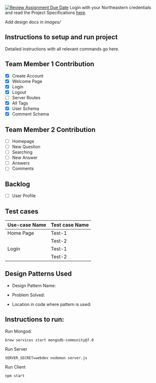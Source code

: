 [![Review Assignment Due Date](https://classroom.github.com/assets/deadline-readme-button-24ddc0f5d75046c5622901739e7c5dd533143b0c8e959d652212380cedb1ea36.svg)](https://classroom.github.com/a/hxTav0v1)
Login with your Northeastern credentials and read the Project Specifications [here](https://northeastern-my.sharepoint.com/:w:/g/personal/j_mitra_northeastern_edu/EcUflH7GXMBEjXGjx-qRQMkB7cfHNaHk9LYqeHRm7tgrKg?e=oZEef3).

Add design docs in *images/*

## Instructions to setup and run project

Detailed instructions with all relevant commands go here.

## Team Member 1 Contribution
- [X] Create Account
- [X] Welcome Page
- [X] Login
- [X] Logout
- [ ] Server Routes
- [X] All Tags
- [X] User Schema
- [X] Comment Schema

## Team Member 2 Contribution
- [ ] Homepage
- [ ] New Question
- [ ] Searching
- [ ] New Answer
- [ ] Answers
- [ ] Comments

## Backlog
- [ ] User Profile




## Test cases

| Use-case Name   | Test case Name |
|-----------------|----------------|
| Home Page       | Test-1         |
|                 | Test-2         |
| Login           | Test-1         |
|                 | Test-2         |

## Design Patterns Used

- Design Pattern Name:

- Problem Solved:

- Location in code where pattern is used:

## Instructions to run:

Run Mongod:

    brew services start mongodb-community@7.0

Run Server

    SERVER_SECRET=webdev nodemon server.js

Run Client

    npm start
